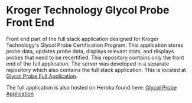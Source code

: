 # Kroger Technology Glycol Probe Front End

Front end part of the full stack application designed for Kroger Technology's Glycol Probe Certification Program.
This application stores probe data, updates probe data, displays relevant stats, and displays probes that need to be recertified. This repository contains only the front end of the full application. The server was developed in a separate repository which also contains the full stack application. This is located at [Glycol Probe Full Application](https://github.com/Jbveas01/glycol-probe-certification-tool).

The full application is also hosted on Heroku found here: [Glycol Probe Application](https://ancient-hollows-84500.herokuapp.com/)
